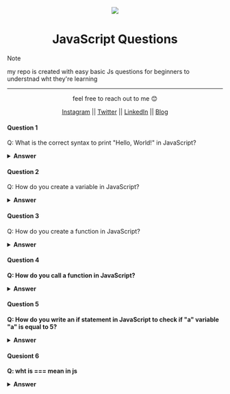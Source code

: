 <div align="center">
  <img height="60" src="https://img.icons8.com/color/344/javascript.png">
  <h1>JavaScript Questions</h1>
</div>

> [!NOTE]  
> my repo is created with easy basic Js questions for beginners to understnad wht they're learning

---

<p align="center">feel free to reach out to me 😊</p>

<p align="center">
  <a href="#">Instagram</a> || <a href="#">Twitter</a> || <a href="#">LinkedIn</a> || <a href="#">Blog</a>
</p>

</p>
</details>

#### Question 1

Q: What is the correct syntax to print "Hello, World!" in JavaScript?

<details><summary><b>Answer</b></summary>

```js
console.log("Hello, World!");
```

</details>

#### Question 2

Q: How do you create a variable in JavaScript?

<details><summary><b>Answer</b></summary>

```js
let yourVariableName //  its called camlecase formate
var yourVariableName
const yourVariableName
```

> var, let, and const are all used for declaring variables in JavaScript, but they have different scoping, hoisting, and reassignment behaviors. in the modern days var is not recomanded.

</details>

#### Question 3

Q: How do you create a function in JavaScript?

<details><summary><b>Answer<br></summary>

```js
function functioName() {
  //u can use name as it function name
  // your code excute here
}
```

![alt text](image.png)

</details>

#### Question 4

Q: How do you call a function in JavaScript?

<details><summary><b>Answer<br></summary>

```js
function yourFunction() {
  // your code excute here
}
yourFunction();
```

![alt text](image-1.png)

</details>

#### Question 5

Q: How do you write an if statement in JavaScript to check if "a" variable "a" is equal to 5?

<details><summary><b>Answer<br></summary>

```js
if (a === 5)
```

</details>

#### Quesiont 6
Q: wht is === mean in js

<details><summary><b>Answer<br></summary>

<p > in JavaScript, the === operator is known as the strict equality operator. It compares two values for equality, considering both the value and the type. This means that === will only return true if the values on both sides of the operator are exactly the same in both type and value </p>

</details>